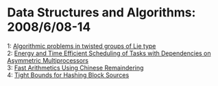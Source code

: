 # Data Structures and Algorithms: 2008/6/08-14  
1: [Algorithmic problems in twisted groups of Lie type](https://doi.org/10.48550/arXiv.0805.3742)  
2: [Energy and Time Efficient Scheduling of Tasks with Dependencies on  Asymmetric Multiprocessors](https://doi.org/10.48550/arXiv.0804.4039)  
3: [Fast Arithmetics Using Chinese Remaindering](https://doi.org/10.48550/arXiv.0806.1722)  
4: [Tight Bounds for Hashing Block Sources](https://doi.org/10.48550/arXiv.0806.1948)  